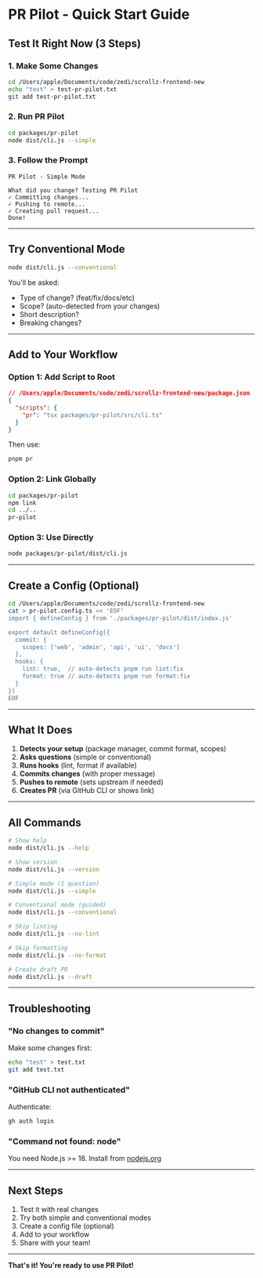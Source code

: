 # PR Pilot - Quick Start Guide

## Test It Right Now (3 Steps)

### 1. Make Some Changes

```bash
cd /Users/apple/Documents/code/zedi/scrollz-frontend-new
echo "test" > test-pr-pilot.txt
git add test-pr-pilot.txt
```

### 2. Run PR Pilot

```bash
cd packages/pr-pilot
node dist/cli.js --simple
```

### 3. Follow the Prompt

```
PR Pilot - Simple Mode

What did you change? Testing PR Pilot
✓ Committing changes...
✓ Pushing to remote...
✓ Creating pull request...
Done!
```

---

## Try Conventional Mode

```bash
node dist/cli.js --conventional
```

You'll be asked:

- Type of change? (feat/fix/docs/etc)
- Scope? (auto-detected from your changes)
- Short description?
- Breaking changes?

---

## Add to Your Workflow

### Option 1: Add Script to Root

```json
// /Users/apple/Documents/code/zedi/scrollz-frontend-new/package.json
{
  "scripts": {
    "pr": "tsx packages/pr-pilot/src/cli.ts"
  }
}
```

Then use:

```bash
pnpm pr
```

### Option 2: Link Globally

```bash
cd packages/pr-pilot
npm link
cd ../..
pr-pilot
```

### Option 3: Use Directly

```bash
node packages/pr-pilot/dist/cli.js
```

---

## Create a Config (Optional)

```bash
cd /Users/apple/Documents/code/zedi/scrollz-frontend-new
cat > pr-pilot.config.ts << 'EOF'
import { defineConfig } from './packages/pr-pilot/dist/index.js'

export default defineConfig({
  commit: {
    scopes: ['web', 'admin', 'api', 'ui', 'docs']
  },
  hooks: {
    lint: true,  // auto-detects pnpm run lint:fix
    format: true // auto-detects pnpm run format:fix
  }
})
EOF
```

---

## What It Does

1. **Detects your setup** (package manager, commit format, scopes)
2. **Asks questions** (simple or conventional)
3. **Runs hooks** (lint, format if available)
4. **Commits changes** (with proper message)
5. **Pushes to remote** (sets upstream if needed)
6. **Creates PR** (via GitHub CLI or shows link)

---

## All Commands

```bash
# Show help
node dist/cli.js --help

# Show version
node dist/cli.js --version

# Simple mode (1 question)
node dist/cli.js --simple

# Conventional mode (guided)
node dist/cli.js --conventional

# Skip linting
node dist/cli.js --no-lint

# Skip formatting
node dist/cli.js --no-format

# Create draft PR
node dist/cli.js --draft
```

---

## Troubleshooting

### "No changes to commit"

Make some changes first:

```bash
echo "test" > test.txt
git add test.txt
```

### "GitHub CLI not authenticated"

Authenticate:

```bash
gh auth login
```

### "Command not found: node"

You need Node.js >= 18. Install from [nodejs.org](https://nodejs.org)

---

## Next Steps

1. Test it with real changes
2. Try both simple and conventional modes
3. Create a config file (optional)
4. Add to your workflow
5. Share with your team!

---

**That's it! You're ready to use PR Pilot!**
